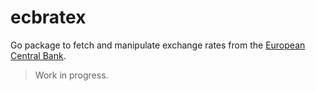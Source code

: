 # ecbratex
Go package to fetch and manipulate exchange rates from the [European Central Bank](https://www.ecb.europa.eu/).

> Work in progress.
